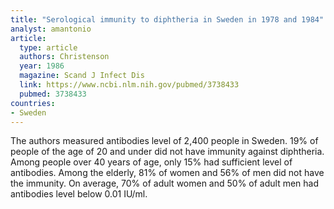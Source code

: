```yaml
---
title: "Serological immunity to diphtheria in Sweden in 1978 and 1984"
analyst: amantonio
article:
  type: article
  authors: Christenson
  year: 1986
  magazine: Scand J Infect Dis
  link: https://www.ncbi.nlm.nih.gov/pubmed/3738433
  pubmed: 3738433
countries:
- Sweden
---
```


The authors measured antibodies level of 2,400 people in Sweden. 19% of people of the age of 20 and under did not have immunity against diphtheria. Among people over 40 years of age, only 15% had sufficient level of antibodies. Among the elderly, 81% of women and 56% of men did not have the immunity. On average, 70% of adult women and 50% of adult men had antibodies level below 0.01 IU/ml.
